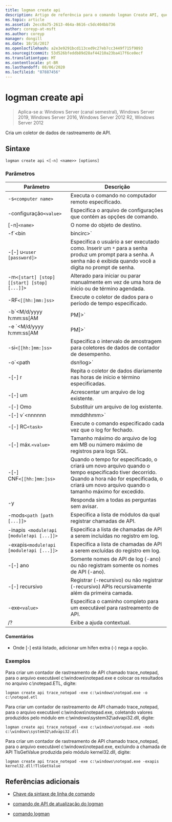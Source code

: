 ```yaml
---
title: logman create api
description: Artigo de referência para o comando logman Create API, que cria um coletor de dados de rastreamento de API.
ms.topic: article
ms.assetid: 2ecc0a75-2613-464a-8616-c5dc404bb736
author: coreyp-at-msft
ms.author: coreyp
manager: dongill
ms.date: 10/16/2017
ms.openlocfilehash: a2e3e9291bcd113ced9c27eb7cc3449f715f9893
ms.sourcegitcommit: 53d526bfeddb89d28af44210a23ba417f6ce0ecf
ms.translationtype: MT
ms.contentlocale: pt-BR
ms.lasthandoff: 08/06/2020
ms.locfileid: "87887456"
---
```

# <a name="logman-create-api"></a>logman create api

> Aplica-se a: Windows Server (canal semestral), Windows Server 2019, Windows Server 2016, Windows Server 2012 R2, Windows Server 2012

Cria um coletor de dados de rastreamento de API.

## <a name="syntax"></a>Sintaxe

```
logman create api <[-n] <name>> [options]
```

### <a name="parameters"></a>Parâmetros

| Parâmetro | Descrição |
| --------- | ----------- |
| -s`<computer name>` | Executa o comando no computador remoto especificado. |
| -configuração`<value>` | Especifica o arquivo de configurações que contém as opções de comando. |
| [-n]`<name>` | O nome do objeto de destino. |
| -f`<bin|bincirc>` | Especifica o formato de log para o coletor de dados. |
| -[-] u`<user [password]>` | Especifica o usuário a ser executado como. Inserir um `*` para a senha produz um prompt para a senha. A senha não é exibida quando você a digita no prompt de senha. |
| -m`<[start] [stop] [[start] [stop] [...]]>` | Alterado para iniciar ou parar manualmente em vez de uma hora de início ou de término agendada. |
| -RF`<[[hh:]mm:]ss>` | Execute o coletor de dados para o período de tempo especificado. |
| -b`<M/d/yyyy h:mm:ss[AM|PM]>` | Comece a coletar dados no horário especificado. |
| -e `<M/d/yyyy h:mm:ss[AM|PM]>` | Terminar a coleta de dados na hora especificada. |
| -si`<[[hh:]mm:]ss>` | Especifica o intervalo de amostragem para coletores de dados de contador de desempenho. |
| -o`<path|dsn!log>` | Especifica o arquivo de log de saída ou o DSN e o nome do conjunto de logs em um banco de dados SQL. |
| -[-] r | Repita o coletor de dados diariamente nas horas de início e término especificadas. |
| -[-] um | Acrescentar um arquivo de log existente. |
| -[-] Omo | Substituir um arquivo de log existente. |
| -[-] v`<nnnnnn|mmddhhmm>` | Anexa informações de controle de versão do arquivo ao final do nome do arquivo de log. |
| -[-] RC`<task>` | Execute o comando especificado cada vez que o log for fechado. |
| -[-] máx.`<value>` | Tamanho máximo do arquivo de log em MB ou número máximo de registros para logs SQL. |
| -[-] CNF`<[[hh:]mm:]ss>` | Quando o tempo for especificado, o criará um novo arquivo quando o tempo especificado tiver decorrido. Quando a hora não for especificada, o criará um novo arquivo quando o tamanho máximo for excedido. |
| -y | Responda sim a todas as perguntas sem avisar. |
| -mods`<path [path [...]]>` | Especifica a lista de módulos da qual registrar chamadas de API. |
| -inapis` <module!api [module!api [...]]>` | Especifica a lista de chamadas de API a serem incluídas no registro em log. |
| -exapis`<module!api [module!api [...]]>` | Especifica a lista de chamadas de API a serem excluídas do registro em log. |
| -[-] ano | Somente nomes de API de log (-ano) ou não registram somente os nomes de API (-ano). |
| -[-] recursivo | Registrar (-recursivo) ou não registrar (-recursivo) APIs recursivamente além da primeira camada. |
| -exe`<value>` | Especifica o caminho completo para um executável para rastreamento de API. |
| /? | Exibe a ajuda contextual. |

#### <a name="remarks"></a>Comentários

- Onde [-] está listado, adicionar um hífen extra (-) nega a opção.

### <a name="examples"></a>Exemplos

Para criar um contador de rastreamento de API chamado trace_notepad, para o arquivo executável c:\windows\notepad.exe e colocar os resultados no arquivo c:\notepad.ETL, digite:

```
logman create api trace_notepad -exe c:\windows\notepad.exe -o c:\notepad.etl
```

Para criar um contador de rastreamento de API chamado trace_notepad, para o arquivo executável c:\windows\notepad.exe, coletando valores produzidos pelo módulo em c:\windows\system32\advapi32.dll, digite:

```
logman create api trace_notepad -exe c:\windows\notepad.exe -mods c:\windows\system32\advapi32.dll
```

Para criar um contador de rastreamento de API chamado trace_notepad, para o arquivo executável c:\windows\notepad.exe, excluindo a chamada de API TlsGetValue produzida pelo módulo kernel32.dll, digite:
```
logman create api trace_notepad -exe c:\windows\notepad.exe -exapis kernel32.dll!TlsGetValue
```

## <a name="additional-references"></a>Referências adicionais

- [Chave da sintaxe de linha de comando](command-line-syntax-key.md)

- [comando de API de atualização do logman](logman-update-api.md)

- [comando logman](logman.md)
